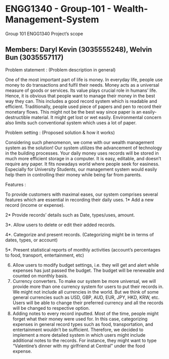 # ENGG1340 - Group-101 - Wealth-Management-System

Group 101 ENGG1340 Project’s scope

Members: Daryl Kevin (3035555248), Welvin Bun (3035557117)
------------------------------------------------------------------------------------------------------------------------------------------
Problem statement : (Problem description in general)

One of the most important part of life is money. In everyday life, people use money to do transactions and fulfil their needs. Money acts as a universal measure of goods or services. Its value plays crucial role in humans’ life. Hence, it is obvious that people want to manage their money in the best way they can. This includes a good record system which is readable and efficient. Traditionally, people used piece of papers and pen to record their monetary flows. This might not be the best way since paper is an easily-destructible material. It might get lost or wet easily. Environmental concern also limits such conventional system which uses a lot of paper. 

Problem setting : (Proposed solution & how it works)

Considering such phenomenon, we come with our wealth management system as the solution! Our system utilizes the advancement of technology in the building processes. Your daily money uses records will be stored in much more efficient storage in a computer. It is easy, editable, and doesn’t require any paper. It fits nowadays world where people seek for easiness. Especially for University Students, our management system would easily help them in controlling their money while being far from parents.

Features :

To provide customers with maximal eases, our system comprises several features which are essential in recording their daily uses.
1*	Add a new record (income or expense).

2*	Provide records’ details such as Date, types/uses, amount.

3*.	Allow users to delete or edit their added records.

4*.	Categorize and present records. (Categorizing might be in terms of dates, types, or account)

5*.	Present statistical reports of monthly activities (account’s percentages to food, transport, entertainment, etc)

6.	Allow users to modify budget settings, i.e. they will get and alert while expenses has just passed the budget. The budget will be renewable and counted on monthly basis.
7.	Currency converters. To make our system be more universal, we will provide more than one currency system for users to put their records in. We might not include all currencies in the world. But we think of some general currencies such as USD, GBP, AUD, EUR, JPY, HKD, KRW, etc. Users will be able to change their preferred currency and all the records will be changed to respective option.
8.	Adding notes to every record inputted. Most of the time, people might forget what their money were used for. In this case, categorizing expenses in general record types such as food, transportation, and entertainment wouldn’t be sufficient. Therefore, we decided to implement a more detailed system in which users might include additional notes to the records. For instance, they might want to type “Valentine’s dinner with my girlfriend at Central” under the food expense.
 
